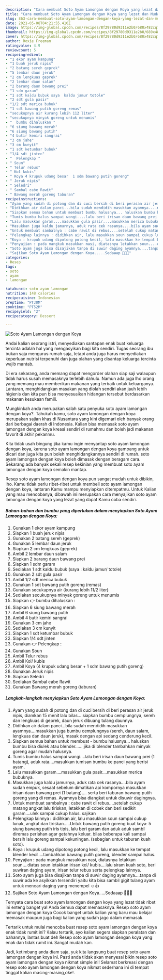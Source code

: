 ```yaml
---
description: "Cara membuat Soto Ayam Lamongan dengan Koya yang lezat dan Mudah Dibuat"
title: "Cara membuat Soto Ayam Lamongan dengan Koya yang lezat dan Mudah Dibuat"
slug: 863-cara-membuat-soto-ayam-lamongan-dengan-koya-yang-lezat-dan-mudah-dibuat
date: 2021-05-08T04:21:55.410Z
image: https://img-global.cpcdn.com/recipes/8f29780d9311e2b0/680x482cq70/soto-ayam-lamongan-dengan-koya-foto-resep-utama.jpg
thumbnail: https://img-global.cpcdn.com/recipes/8f29780d9311e2b0/680x482cq70/soto-ayam-lamongan-dengan-koya-foto-resep-utama.jpg
cover: https://img-global.cpcdn.com/recipes/8f29780d9311e2b0/680x482cq70/soto-ayam-lamongan-dengan-koya-foto-resep-utama.jpg
author: Roxie Freeman
ratingvalue: 4.9
reviewcount: 5
recipeingredient:
- "1 ekor ayam kampung"
- "1 buah jeruk nipis"
- "2 batang sereh geprek"
- "5 lembar daun jeruk"
- "2 cm lengkuas geprek"
- "2 lembar daun salam"
- "2 barang daun bawang prei"
- "1 sdm garam"
- "1 sdt kaldu bubuk saya  kaldu jamur totole"
- "2 sdt gula pasir"
- "1/2 sdt merica bubuk"
- "1 sdt bawang putih goreng remas"
- "secukupnya air kurang lebih 112 liter"
- "secukupnya minyak goreng untuk menumis"
- "  bumbu dihaluskan "
- "6 siung bawang merah"
- "6 siung bawang putih"
- "4 butir kemiri sangrai"
- "3 cm jahe"
- "3 cm kunyit"
- "1 sdt ketumbar bubuk"
- "1/4 sdt jinten"
- "  Pelengkap "
- " Soun"
- " Telur rebus"
- " Kol kubis"
- " Koya 4 krupuk udang besar  1 sdm bawang putih goreng"
- " Jeruk nipis"
- " Seledri"
- " Sambal cabe Rawit"
- " Bawang merah goreng taburan"
recipeinstructions:
- "Ayam yang sudah di potong dan di cuci bersih di beri perasan air jeruk nipis, diamkan 15 menit lalu bilas....siapkan bumbu cemplungnya, sereh dan lengkuas di geprek, daun jeruk dibuang tulang daunnya."
- "Didihkan air dalam panci...bila sudah mendidih masukkan ayamnya....masukkan juga bumbu cemplungnya (sereh, daun salam, lengkuas dan daun jeruk), masak dengan api sedang cenderung kecil."
- "Siapkan semua bahan untuk membuat bumbu halusnya... haluskan bumbu bisa diulek atau blender...... jika di blender tambahkan minyak goreng agar mudah halusnya."
- "Tumis bumbu halus sampai wangi....lalu beri irisan daun bawang prei (1 batang), aduk rata....masukkan tumisan bumbu ke panci yang berisi ayam."
- "Lalu masukkan garam....masukkan gula pasir....masukkan merica bubuknya."
- "Masukkan juga kaldu jamurnya, aduk rata cek rasanya....bila ayam sudah empuk, sesaat sebelum dimatikan api kompornya masukkan irisan daun bawang prei (1 batang).... serta beri taburan bawang putih goreng yang di remas. Ayamnya bisa diangkat untuk disuwir dagingnya."
- "Untuk membuat sambalnya : cabe rawit di rebus....setelah cukup matang angkat lalu tiriskan, letakkan di cobek dan beri sedikit garam....ulek sampai cukup halus. sajikan"
- "Pelengkap lainnya : didihkan air, lalu masukkan soun sampai cukup lunak, angkat dan tiriskan.....Untuk bawang putih goreng buat koya: 5 siung bawang putih iris tipis, lalu beri garam dan aduk aduk sambil diremas perlahan agar getahnya keluar. bilas beberapa kali sampai bersih lalu goreng sampai kekuningan. (sebagian untuk taburan kuah soto)."
- "Koya : krupuk udang dipotong potong kecil, lalu masukkan ke tempat blender kecil....tambahkan bawang putih goreng, blender sampai halus."
- "Penyajian : pada mangkuk masukkan nasi, diatasnya letakkan soun....diatas soun letakkan irisan kol/ kubis....lalu siram kuah soto, beri suwiran daging ayam, irisan telur rebus serta pelengkap lainnya."
- "Soto ayam juga bisa disajikan tanpa di suwir daging ayamnya....tanpa di suwir ada ke asyikkan tersendiri yaitu kita bisa sambil gigit tulang ayam untuk mencari daging yang menempel ☺👍"
- "Sajikan Soto Ayam Lamongan dengan Koya.....Sedaaap 👍🏻😊"
categories:
- Resep
tags:
- soto
- ayam
- lamongan

katakunci: soto ayam lamongan 
nutrition: 148 calories
recipecuisine: Indonesian
preptime: "PT30M"
cooktime: "PT52M"
recipeyield: "2"
recipecategory: Dessert

---
```



![Soto Ayam Lamongan dengan Koya](https://img-global.cpcdn.com/recipes/8f29780d9311e2b0/680x482cq70/soto-ayam-lamongan-dengan-koya-foto-resep-utama.jpg)

Andai kalian seorang istri, menyediakan santapan enak buat keluarga tercinta adalah hal yang mengasyikan bagi kita sendiri. Tugas seorang ibu bukan saja mengurus rumah saja, tetapi anda juga harus menyediakan keperluan nutrisi terpenuhi dan juga olahan yang disantap keluarga tercinta wajib mantab.

Di era  sekarang, anda memang dapat mengorder olahan siap saji walaupun tidak harus susah memasaknya terlebih dahulu. Namun ada juga lho orang yang memang mau memberikan makanan yang terbaik untuk keluarganya. Lantaran, menghidangkan masakan yang diolah sendiri akan jauh lebih higienis dan kita pun bisa menyesuaikan hidangan tersebut berdasarkan makanan kesukaan famili. 



Mungkinkah anda merupakan salah satu penyuka soto ayam lamongan dengan koya?. Tahukah kamu, soto ayam lamongan dengan koya merupakan sajian khas di Nusantara yang kini digemari oleh banyak orang dari berbagai daerah di Indonesia. Kalian bisa memasak soto ayam lamongan dengan koya kreasi sendiri di rumahmu dan boleh jadi makanan favorit di akhir pekanmu.

Kita tidak usah bingung jika kamu ingin menyantap soto ayam lamongan dengan koya, karena soto ayam lamongan dengan koya gampang untuk dicari dan juga kita pun boleh menghidangkannya sendiri di rumah. soto ayam lamongan dengan koya boleh dimasak dengan beragam cara. Sekarang ada banyak sekali resep kekinian yang membuat soto ayam lamongan dengan koya semakin mantap.

Resep soto ayam lamongan dengan koya pun sangat mudah untuk dibikin, lho. Kamu tidak perlu ribet-ribet untuk membeli soto ayam lamongan dengan koya, lantaran Kamu mampu menyiapkan ditempatmu. Untuk Kalian yang mau mencobanya, dibawah ini merupakan cara menyajikan soto ayam lamongan dengan koya yang lezat yang dapat Kamu coba sendiri.

<!--inarticleads1-->

##### Bahan-bahan dan bumbu yang diperlukan dalam menyiapkan Soto Ayam Lamongan dengan Koya:

1. Gunakan 1 ekor ayam kampung
1. Siapkan 1 buah jeruk nipis
1. Gunakan 2 batang sereh (geprek)
1. Gunakan 5 lembar daun jeruk
1. Siapkan 2 cm lengkuas (geprek)
1. Ambil 2 lembar daun salam
1. Siapkan 2 barang daun bawang prei
1. Siapkan 1 sdm garam
1. Sediakan 1 sdt kaldu bubuk (saya : kaldu jamur/ totole)
1. Gunakan 2 sdt gula pasir
1. Ambil 1/2 sdt merica bubuk
1. Gunakan 1 sdt bawang putih goreng (remas)
1. Gunakan secukupnya air (kurang lebih 11/2 liter)
1. Sediakan secukupnya minyak goreng untuk menumis
1. Siapkan  👉 bumbu dihaluskan :
1. Siapkan 6 siung bawang merah
1. Ambil 6 siung bawang putih
1. Ambil 4 butir kemiri sangrai
1. Gunakan 3 cm jahe
1. Sediakan 3 cm kunyit
1. Siapkan 1 sdt ketumbar bubuk
1. Siapkan 1/4 sdt jinten
1. Gunakan  👉 Pelengkap :
1. Gunakan  Soun
1. Ambil  Telur rebus
1. Ambil  Kol/ kubis
1. Ambil  Koya (4 krupuk udang besar + 1 sdm bawang putih goreng)
1. Gunakan  Jeruk nipis
1. Siapkan  Seledri
1. Sediakan  Sambal cabe Rawit
1. Gunakan  Bawang merah goreng (taburan)




<!--inarticleads2-->

##### Langkah-langkah menyiapkan Soto Ayam Lamongan dengan Koya:

1. Ayam yang sudah di potong dan di cuci bersih di beri perasan air jeruk nipis, diamkan 15 menit lalu bilas....siapkan bumbu cemplungnya, sereh dan lengkuas di geprek, daun jeruk dibuang tulang daunnya.
1. Didihkan air dalam panci...bila sudah mendidih masukkan ayamnya....masukkan juga bumbu cemplungnya (sereh, daun salam, lengkuas dan daun jeruk), masak dengan api sedang cenderung kecil.
1. Siapkan semua bahan untuk membuat - bumbu halusnya... haluskan bumbu bisa diulek atau blender...... jika di blender tambahkan minyak goreng agar mudah halusnya.
1. Tumis bumbu halus sampai wangi....lalu beri irisan daun bawang prei (1 batang), aduk rata....masukkan tumisan bumbu ke panci yang berisi ayam.
1. Lalu masukkan garam....masukkan gula pasir....masukkan merica bubuknya.
1. Masukkan juga kaldu jamurnya, aduk rata cek rasanya....bila ayam sudah empuk, sesaat sebelum dimatikan api kompornya masukkan irisan daun bawang prei (1 batang).... serta beri taburan bawang putih goreng yang di remas. Ayamnya bisa diangkat untuk disuwir dagingnya.
1. Untuk membuat sambalnya : cabe rawit di rebus....setelah cukup matang angkat lalu tiriskan, letakkan di cobek dan beri sedikit garam....ulek sampai cukup halus. sajikan
1. Pelengkap lainnya : didihkan air, lalu masukkan soun sampai cukup lunak, angkat dan tiriskan.....Untuk bawang putih goreng buat koya: 5 siung bawang putih iris tipis, lalu beri garam dan aduk aduk sambil diremas perlahan agar getahnya keluar. bilas beberapa kali sampai bersih lalu goreng sampai kekuningan. (sebagian untuk taburan kuah soto).
1. Koya : krupuk udang dipotong potong kecil, lalu masukkan ke tempat blender kecil....tambahkan bawang putih goreng, blender sampai halus.
1. Penyajian : pada mangkuk masukkan nasi, diatasnya letakkan soun....diatas soun letakkan irisan kol/ kubis....lalu siram kuah soto, beri suwiran daging ayam, irisan telur rebus serta pelengkap lainnya.
1. Soto ayam juga bisa disajikan tanpa di suwir daging ayamnya....tanpa di suwir ada ke asyikkan tersendiri yaitu kita bisa sambil gigit tulang ayam untuk mencari daging yang menempel ☺👍
1. Sajikan Soto Ayam Lamongan dengan Koya.....Sedaaap 👍🏻😊




Ternyata cara buat soto ayam lamongan dengan koya yang lezat tidak ribet ini enteng banget ya! Anda Semua dapat memasaknya. Resep soto ayam lamongan dengan koya Cocok banget untuk kalian yang baru mau belajar memasak maupun juga bagi kalian yang sudah jago dalam memasak.

Tertarik untuk mulai mencoba buat resep soto ayam lamongan dengan koya enak tidak rumit ini? Kalau tertarik, ayo kalian segera siapkan peralatan dan bahannya, lantas buat deh Resep soto ayam lamongan dengan koya yang enak dan tidak rumit ini. Sangat mudah kan. 

Jadi, ketimbang anda diam saja, yuk kita langsung buat resep soto ayam lamongan dengan koya ini. Pasti anda tiidak akan menyesal bikin resep soto ayam lamongan dengan koya nikmat simple ini! Selamat berkreasi dengan resep soto ayam lamongan dengan koya nikmat sederhana ini di tempat tinggal kalian masing-masing,oke!.

